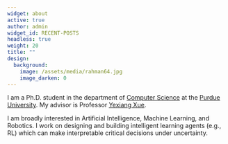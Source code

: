 ```yaml
---
widget: about
active: true
author: admin
widget_id: RECENT-POSTS
headless: true
weight: 20
title: ""
design:
  background:
    image: /assets/media/rahman64.jpg
    image_darken: 0
---
```

I am a Ph.D. student in the department of [Computer Science](https://www.cs.purdue.edu/) at the [Purdue University](https://www.purdue.edu/). My advisor is Professor [Yexiang Xue](https://www.cs.purdue.edu/homes/yexiang/).

I am broadly interested in Artificial Intelligence, Machine Learning, and Robotics. I work on designing and building intelligent learning agents (e.g., RL) which can make interpretable critical decisions under uncertainty.